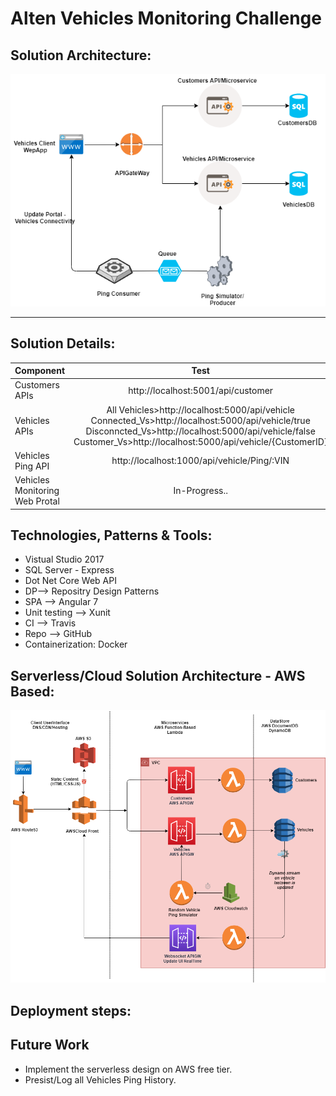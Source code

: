 # Alten Vehicles Monitoring Challenge


## Solution Architecture:

![alt text](https://github.com/HoreyaMostafa/HMostafa_Alten_Vehicles_UseCase/blob/master/Diagrams/SolutionDiagram.png)

------------------------
## Solution Details:

| Component			  | Test						| Dockerized | UnitTesting |Tech
| :--------------|:---------------:					| -----:| -----:|-----:|
| Customers APIs      | http://localhost:5001/api/customer |Y|Y| .Net core WebAPI
| Vehicles APIs     |All Vehicles>http://localhost:5000/api/vehicle	Connected_Vs>http://localhost:5000/api/vehicle/true	Disconncted_Vs>http://localhost:5000/api/vehicle/false	Customer_Vs>http://localhost:5000/api/vehicle/{CustomerID} | Y | X | .Net core WebAPI
| Vehicles Ping API |   http://localhost:1000/api/vehicle/Ping/:VIN	|Y|X | .Net core ConsolePP
| Vehicles Monitoring Web Protal | In-Progress..|X|X| Angular7

## Technologies, Patterns & Tools:

- Vistual Studio 2017
- SQL Server - Express
- Dot Net Core Web API
- DP-->  Repositry Design Patterns
- SPA --> Angular 7
- Unit testing -->  Xunit
- CI --> Travis
- Repo --> GitHub
- Containerization: Docker


## Serverless/Cloud Solution Architecture - AWS Based:

![alt text](https://github.com/HoreyaMostafa/HMostafa_Alten_Vehicles_UseCase/blob/master/Diagrams/Solution_Serverless_AWSCloud_BasedDiagram.png)

## Deployment steps:


## Future Work

- Implement the serverless design on AWS free tier.
- Presist/Log all Vehicles Ping History.